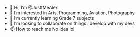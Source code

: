 - 👋 Hi, I’m @JusttMeAlex
- 👀 I’m interested in Arts, Programming, Aviation, Photography
- 🌱 I’m currently learning Grade 7 subjects
- 💞️ I’m looking to collaborate on things i develop with my devs
- 📫 How to reach me No Idea lol

<!---
JusttMeAlex/JusttMeAlex is a ✨ special ✨ repository because its `README.md` (this file) appears on your GitHub profile.
You can click the Preview link to take a look at your changes.
--->
